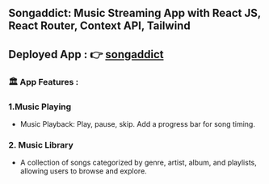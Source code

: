 ## Songaddict: Music Streaming App with React JS, React Router, Context API, Tailwind
## Deployed App : 👉 [songaddict](https://songaddict.netlify.app/)
### 🏛 App Features :
### 1.Music Playing
- Music Playback: Play, pause, skip. Add a progress bar for song timing.
### 2. Music Library 
- A collection of songs categorized by genre, artist, album, and playlists, allowing users to browse and explore.





